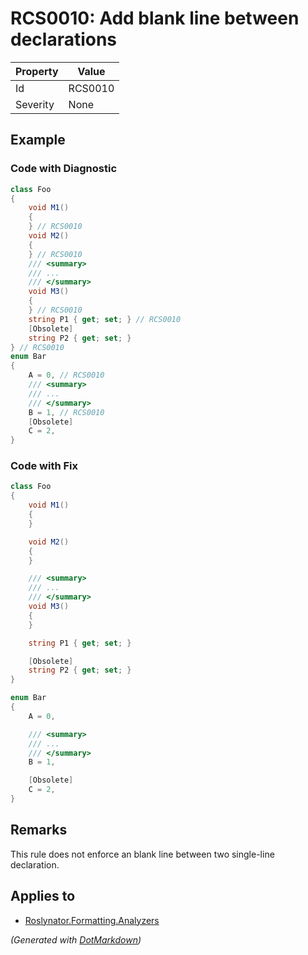 # RCS0010: Add blank line between declarations

| Property | Value   |
| -------- | ------- |
| Id       | RCS0010 |
| Severity | None    |

## Example

### Code with Diagnostic

```csharp
class Foo
{
    void M1()
    {
    } // RCS0010
    void M2()
    {
    } // RCS0010
    /// <summary>
    /// ...
    /// </summary>
    void M3()
    {
    } // RCS0010
    string P1 { get; set; } // RCS0010
    [Obsolete]
    string P2 { get; set; }
} // RCS0010
enum Bar
{
    A = 0, // RCS0010
    /// <summary>
    /// ...
    /// </summary>
    B = 1, // RCS0010
    [Obsolete]
    C = 2,
}
```

### Code with Fix

```csharp
class Foo
{
    void M1()
    {
    }

    void M2()
    {
    }

    /// <summary>
    /// ...
    /// </summary>
    void M3()
    {
    }

    string P1 { get; set; }

    [Obsolete]
    string P2 { get; set; }
}

enum Bar
{
    A = 0,

    /// <summary>
    /// ...
    /// </summary>
    B = 1,

    [Obsolete]
    C = 2,
}
```

## Remarks

This rule does not enforce an blank line between two single-line declaration.

## Applies to

* [Roslynator.Formatting.Analyzers](https://www.nuget.org/packages/Roslynator.Formatting.Analyzers)


*\(Generated with [DotMarkdown](http://github.com/JosefPihrt/DotMarkdown)\)*